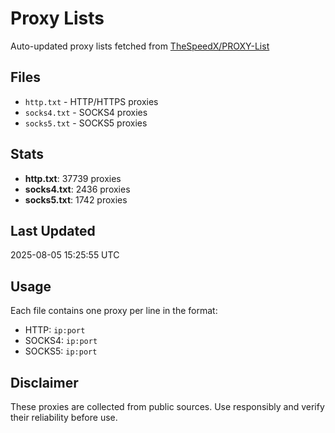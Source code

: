 # Proxy Lists

Auto-updated proxy lists fetched from [TheSpeedX/PROXY-List](https://github.com/TheSpeedX/PROXY-List)

## Files

- `http.txt` - HTTP/HTTPS proxies
- `socks4.txt` - SOCKS4 proxies  
- `socks5.txt` - SOCKS5 proxies

## Stats

- **http.txt**: 37739 proxies
- **socks4.txt**: 2436 proxies
- **socks5.txt**: 1742 proxies

## Last Updated

2025-08-05 15:25:55 UTC

## Usage

Each file contains one proxy per line in the format:
- HTTP: `ip:port`
- SOCKS4: `ip:port`
- SOCKS5: `ip:port`

## Disclaimer

These proxies are collected from public sources. Use responsibly and verify their reliability before use.
